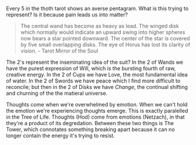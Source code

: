 Every 5 in the thoth tarot shows an averse pentagram. What is this trying to represent? Is it because pain leads us into matter? 

>The central wand has become as heavy as lead. The winged disk which normally would indicate an upward swing into higher spheres now bears a star pointed downward. The center of the star is covered by five small overlapping disks. The eye of Horus has lost its clarity of vision. - Tarot Mirror of the Soul

The 2's represent the inseminating idea of the suit? In the 2 of Wands we have the purest expression of Will, which is the bursting fourth of raw, creative energy. In the 2 of Cups we have Love, the most fundamental idea of water. In the 2 of Swords we have peace which I find more difficult to reconcile; but then in the 2 of Disks we have *Change*, the continual shifting and churning of the the matieral universe.

Thoughts come when we're overwhelmed by emotion. When we can't hold the emotion we're experiencing thoughts emerge. This is exactly paralelled in the Tree of Life. Thoughts (Hod) come from emotions (Netzach), in that they're a product of its degredation. Between these two things is The Tower, which connotates something breaking apart because it can no longer contain the energy it's trying to resist.